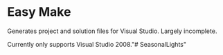 # Easy Make

Generates project and solution files for Visual Studio. Largely incomplete.

Currently only supports Visual Studio 2008."# SeasonalLights" 
